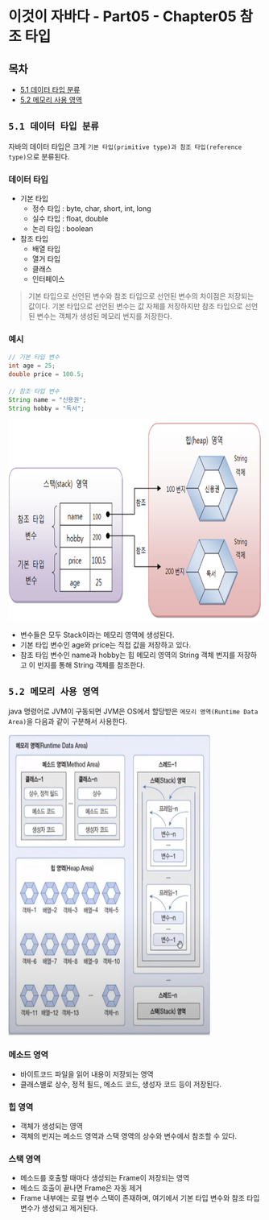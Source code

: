# 이것이 자바다 - Part05 - Chapter05 참조 타입

## 목차
- [5.1 데이터 타입 분류](#51-데이터-타입-분류)
- [5.2 메모리 사용 영역](#52-메모리-사용-영역)

## `5.1 데이터 타입 분류`
자바의 데이터 타입은 크게 `기본 타입(primitive type)과 참조 타입(reference type)`으로 분류된다.

### 데이터 타입
- 기본 타입
  - 정수 타입 : byte, char, short, int, long
  - 실수 타입 : float, double
  - 논리 타입 : boolean
- 참조 타입
  - 배열 타입
  - 열거 타입
  - 클래스
  - 인터페이스
> 기본 타입으로 선언된 변수와 참조 타입으로 선언된 변수의 차이점은 저장되는 값이다.
> 기본 타입으로 선언된 변수는 값 자체를 저장하지만 참조 타입으로 선언된 변수는 객체가 생성된 메모리 번지를 저장한다.

### 예시
```java
// 기본 타입 변수
int age = 25;
double price = 100.5;

// 참조 타입 변수
String name = "신용권";
String hobby = "독서";
```

<img src="./image/reType.png" width="600" height="400"/>

- 변수들은 모두 Stack이라는 메모리 영역에 생성된다.
- 기본 타입 변수인 age와 price는 직접 값을 저장하고 있다.
- 참조 타입 변수인 name과 hobby는 힙 메모리 영역의 String 객체 번지를 저장하고 이 번지를 통해 String 객체를 참조한다.


## `5.2 메모리 사용 영역`
java 명령어로 JVM이 구동되면 JVM은 OS에서 할당받은 `메모리 영역(Runtime Data Area)`을 다음과 같이 구분해서 사용한다.

<img src="./image/RuntimeDataArea.png" width="400" height="600"/>

### 메소드 영역
- 바이트코드 파일을 읽어 내용이 저장되는 영역
- 클래스별로 상수, 정적 필드, 메소드 코드, 생성자 코드 등이 저장된다.

### 힙 영역
- 객체가 생성되는 영역
- 객체의 번지는 메소드 영역과 스택 영역의 상수와 변수에서 참조할 수 있다.

### 스택 영역
- 메소드를 호출할 때마다 생성되는 Frame이 저장되는 영역
- 메소드 호출이 끝나면 Frame은 자동 제거
- Frame 내부에는 로컬 변수 스택이 존재하며, 여기에서 기본 타입 변수와 참조 타입 변수가 생성되고 제거된다.




